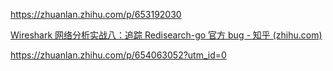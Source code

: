 https://zhuanlan.zhihu.com/p/653192030

[Wireshark 网络分析实战八：追踪 Redisearch-go 官方 bug - 知乎 (zhihu.com)](https://zhuanlan.zhihu.com/p/587811334)

https://zhuanlan.zhihu.com/p/654063052?utm_id=0